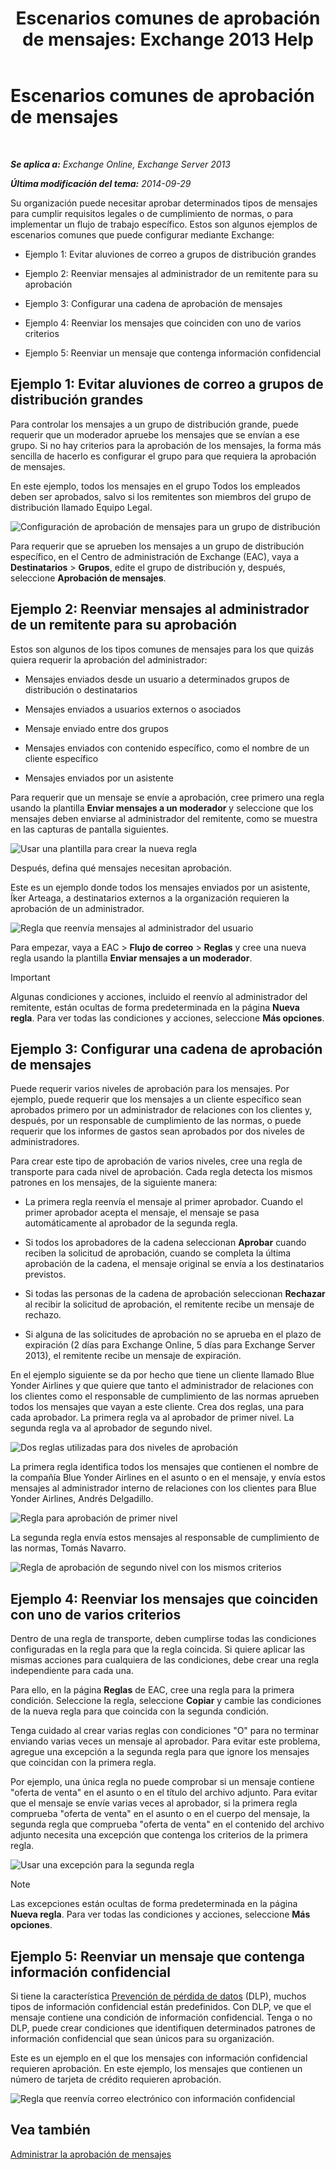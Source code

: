 ﻿---
title: 'Escenarios comunes de aprobación de mensajes: Exchange 2013 Help'
TOCTitle: Escenarios comunes de aprobación de mensajes
ms:assetid: 5c13a07e-c21d-4502-a9f9-fb801197e1dd
ms:mtpsurl: https://technet.microsoft.com/es-es/library/Dd298007(v=EXCHG.150)
ms:contentKeyID: 49895655
ms.date: 04/23/2018
mtps_version: v=EXCHG.150
ms.translationtype: HT
---

# Escenarios comunes de aprobación de mensajes

 

_**Se aplica a:** Exchange Online, Exchange Server 2013_

_**Última modificación del tema:** 2014-09-29_

Su organización puede necesitar aprobar determinados tipos de mensajes para cumplir requisitos legales o de cumplimiento de normas, o para implementar un flujo de trabajo específico. Estos son algunos ejemplos de escenarios comunes que puede configurar mediante Exchange:

  - Ejemplo 1: Evitar aluviones de correo a grupos de distribución grandes

  - Ejemplo 2: Reenviar mensajes al administrador de un remitente para su aprobación

  - Ejemplo 3: Configurar una cadena de aprobación de mensajes

  - Ejemplo 4: Reenviar los mensajes que coinciden con uno de varios criterios

  - Ejemplo 5: Reenviar un mensaje que contenga información confidencial

## Ejemplo 1: Evitar aluviones de correo a grupos de distribución grandes

Para controlar los mensajes a un grupo de distribución grande, puede requerir que un moderador apruebe los mensajes que se envían a ese grupo. Si no hay criterios para la aprobación de los mensajes, la forma más sencilla de hacerlo es configurar el grupo para que requiera la aprobación de mensajes.

En este ejemplo, todos los mensajes en el grupo Todos los empleados deben ser aprobados, salvo si los remitentes son miembros del grupo de distribución llamado Equipo Legal.

![Configuración de aprobación de mensajes para un grupo de distribución](images/Dd298007.77721509-93f9-4a90-8d77-986db2b0acf4(EXCHG.150).png "Configuración de aprobación de mensajes para un grupo de distribución")

Para requerir que se aprueben los mensajes a un grupo de distribución específico, en el Centro de administración de Exchange (EAC), vaya a **Destinatarios** \> **Grupos**, edite el grupo de distribución y, después, seleccione **Aprobación de mensajes**.

## Ejemplo 2: Reenviar mensajes al administrador de un remitente para su aprobación

Estos son algunos de los tipos comunes de mensajes para los que quizás quiera requerir la aprobación del administrador:

  - Mensajes enviados desde un usuario a determinados grupos de distribución o destinatarios

  - Mensajes enviados a usuarios externos o asociados

  - Mensaje enviado entre dos grupos

  - Mensajes enviados con contenido específico, como el nombre de un cliente específico

  - Mensajes enviados por un asistente

Para requerir que un mensaje se envíe a aprobación, cree primero una regla usando la plantilla **Enviar mensajes a un moderador** y seleccione que los mensajes deben enviarse al administrador del remitente, como se muestra en las capturas de pantalla siguientes.

![Usar una plantilla para crear la nueva regla](images/Dd298007.051a5653-1a09-4db4-908f-48b56cc8d13f(EXCHG.150).png "Usar una plantilla para crear la nueva regla")

Después, defina qué mensajes necesitan aprobación.

Este es un ejemplo donde todos los mensajes enviados por un asistente, Íker Arteaga, a destinatarios externos a la organización requieren la aprobación de un administrador.

![Regla que reenvía mensajes al administrador del usuario](images/Dd298007.7f94c22e-b5ba-45a3-9ccd-31996b6c863a(EXCHG.150).png "Regla que reenvía mensajes al administrador del usuario")

Para empezar, vaya a EAC \> **Flujo de correo** \> **Reglas** y cree una nueva regla usando la plantilla **Enviar mensajes a un moderador**.


> [!IMPORTANT]
> Algunas condiciones y acciones, incluido el reenvío al administrador del remitente, están ocultas de forma predeterminada en la página <STRONG>Nueva regla</STRONG>. Para ver todas las condiciones y acciones, seleccione <STRONG>Más opciones</STRONG>.



## Ejemplo 3: Configurar una cadena de aprobación de mensajes

Puede requerir varios niveles de aprobación para los mensajes. Por ejemplo, puede requerir que los mensajes a un cliente específico sean aprobados primero por un administrador de relaciones con los clientes y, después, por un responsable de cumplimiento de las normas, o puede requerir que los informes de gastos sean aprobados por dos niveles de administradores.

Para crear este tipo de aprobación de varios niveles, cree una regla de transporte para cada nivel de aprobación. Cada regla detecta los mismos patrones en los mensajes, de la siguiente manera:

  - La primera regla reenvía el mensaje al primer aprobador. Cuando el primer aprobador acepta el mensaje, el mensaje se pasa automáticamente al aprobador de la segunda regla.

  - Si todos los aprobadores de la cadena seleccionan **Aprobar** cuando reciben la solicitud de aprobación, cuando se completa la última aprobación de la cadena, el mensaje original se envía a los destinatarios previstos.

  - Si todas las personas de la cadena de aprobación seleccionan **Rechazar** al recibir la solicitud de aprobación, el remitente recibe un mensaje de rechazo.

  - Si alguna de las solicitudes de aprobación no se aprueba en el plazo de expiración (2 días para Exchange Online, 5 días para Exchange Server 2013), el remitente recibe un mensaje de expiración.

En el ejemplo siguiente se da por hecho que tiene un cliente llamado Blue Yonder Airlines y que quiere que tanto el administrador de relaciones con los clientes como el responsable de cumplimiento de las normas aprueben todos los mensajes que vayan a este cliente. Crea dos reglas, una para cada aprobador. La primera regla va al aprobador de primer nivel. La segunda regla va al aprobador de segundo nivel.

![Dos reglas utilizadas para dos niveles de aprobación](images/Dd298007.29686c05-eaa0-42b9-86ad-d577f656392c(EXCHG.150).png "Dos reglas utilizadas para dos niveles de aprobación")

La primera regla identifica todos los mensajes que contienen el nombre de la compañía Blue Yonder Airlines en el asunto o en el mensaje, y envía estos mensajes al administrador interno de relaciones con los clientes para Blue Yonder Airlines, Andrés Delgadillo.

![Regla para aprobación de primer nivel](images/Dd298007.e22d1c04-85c5-4227-88e6-b118d5593350(EXCHG.150).png "Regla para aprobación de primer nivel")

La segunda regla envía estos mensajes al responsable de cumplimiento de las normas, Tomás Navarro.

![Regla de aprobación de segundo nivel con los mismos criterios](images/Dd298007.5d888786-8e48-4459-ab86-8a4b9a016d58(EXCHG.150).png "Regla de aprobación de segundo nivel con los mismos criterios")

## Ejemplo 4: Reenviar los mensajes que coinciden con uno de varios criterios

Dentro de una regla de transporte, deben cumplirse todas las condiciones configuradas en la regla para que la regla coincida. Si quiere aplicar las mismas acciones para cualquiera de las condiciones, debe crear una regla independiente para cada una.

Para ello, en la página **Reglas** de EAC, cree una regla para la primera condición. Seleccione la regla, seleccione **Copiar** y cambie las condiciones de la nueva regla para que coincida con la segunda condición.

Tenga cuidado al crear varias reglas con condiciones "O" para no terminar enviando varias veces un mensaje al aprobador. Para evitar este problema, agregue una excepción a la segunda regla para que ignore los mensajes que coincidan con la primera regla.

Por ejemplo, una única regla no puede comprobar si un mensaje contiene "oferta de venta" en el asunto o en el título del archivo adjunto. Para evitar que el mensaje se envíe varias veces al aprobador, si la primera regla comprueba "oferta de venta" en el asunto o en el cuerpo del mensaje, la segunda regla que comprueba "oferta de venta" en el contenido del archivo adjunto necesita una excepción que contenga los criterios de la primera regla.

![Usar una excepción para la segunda regla](images/Dd298007.c39bbdcf-c619-4f84-8922-114ad1da824d(EXCHG.150).png "Usar una excepción para la segunda regla")


> [!NOTE]
> Las excepciones están ocultas de forma predeterminada en la página <STRONG>Nueva regla</STRONG>. Para ver todas las condiciones y acciones, seleccione <STRONG>Más opciones</STRONG>.



## Ejemplo 5: Reenviar un mensaje que contenga información confidencial

Si tiene la característica [Prevención de pérdida de datos](technical-overview-of-dlp-data-loss-prevention-in-exchange.md) (DLP), muchos tipos de información confidencial están predefinidos. Con DLP, ve que el mensaje contiene una condición de información confidencial. Tenga o no DLP, puede crear condiciones que identifiquen determinados patrones de información confidencial que sean únicos para su organización.

Este es un ejemplo en el que los mensajes con información confidencial requieren aprobación. En este ejemplo, los mensajes que contienen un número de tarjeta de crédito requieren aprobación.

![Regla que reenvía correo electrónico con información confidencial](images/Dd298007.7ec1ca74-5d20-42ea-a9ee-3a8b25beb7df(EXCHG.150).png "Regla que reenvía correo electrónico con información confidencial")

## Vea también


[Administrar la aprobación de mensajes](manage-message-approval-exchange-2013-help.md)

